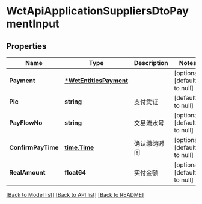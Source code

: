 # WctApiApplicationSuppliersDtoPaymentInput

## Properties
Name | Type | Description | Notes
------------ | ------------- | ------------- | -------------
**Payment** | [***WctEntitiesPayment**](WCT.Entities.Payment.md) |  | [optional] [default to null]
**Pic** | **string** | 支付凭证 | [default to null]
**PayFlowNo** | **string** | 交易流水号 | [optional] [default to null]
**ConfirmPayTime** | [**time.Time**](time.Time.md) | 确认缴纳时间 | [optional] [default to null]
**RealAmount** | **float64** | 实付金额 | [optional] [default to null]

[[Back to Model list]](../README.md#documentation-for-models) [[Back to API list]](../README.md#documentation-for-api-endpoints) [[Back to README]](../README.md)

